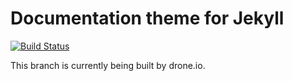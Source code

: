 # Documentation theme for Jekyll 

[![Build Status](https://drone.io/github.com/npateman/documentation-theme-jekyll/status.png)](https://drone.io/github.com/npateman/documentation-theme-jekyll/latest)

This branch is currently being built by drone.io.
